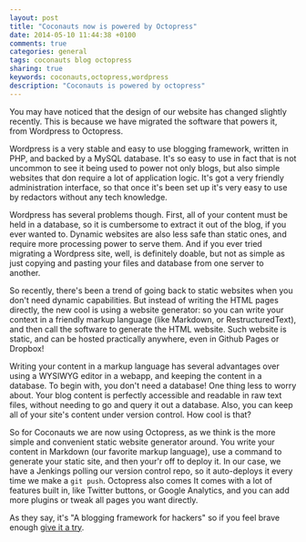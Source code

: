```yaml
---
layout: post
title: "Coconauts now is powered by Octopress"
date: 2014-05-10 11:44:38 +0100
comments: true
categories: general
tags: coconauts blog octopress
sharing: true
keywords: coconauts,octopress,wordpress
description: "Coconauts is powered by octopress"
---
```


You may have noticed that the design of our website has changed slightly recently. This is because we have migrated the software that powers it, from Wordpress to Octopress.

Wordpress is a very stable and easy to use blogging framework, written in PHP, and backed by a MySQL database. It's so easy to use in fact that is not uncommon to see it being used to power not only blogs,
but also simple websites that don require a lot of application logic. It's got a very friendly administration interface, so that once it's been set up it's very easy to use by
redactors without any tech knowledge.

<!--more-->

Wordpress has several problems though. First, all of your content must be held in a database, so it is cumbersome to extract it out of the blog, if you ever wanted to.
Dynamic websites are also less safe than static ones, and require more processing power to serve them. And if you ever tried migrating a Wordpress site, well, is definitely doable,
but not as simple as just copying and pasting your files and database from one server to another.

So recently, there's been a trend of going back to static websites when you don't need dynamic capabilities. But instead of writing the HTML pages directly, the new cool is using
a website generator: so you can write your context in a friendly markup language (like Markdown, or RestructuredText), and then call the software to generate the HTML website.
Such website is static, and can be hosted practically anywhere, even in Github Pages or Dropbox!

Writing your content in a markup language has several advantages over using a WYSIWYG editor in a webapp, and keeping the content in a database. To begin with, you don't need a database!
One thing less to worry about. Your blog content is perfectly accessible and readable in raw text files, without needing to go and query it out a database. Also, you can keep all
of your site's content under version control. How cool is that?

So for Coconauts we are now using Octopress, as we think is the more simple and convenient static website generator around. You write your content in Markdown (our favorite markup
language), use a command to generate your static site, and then your'r off to deploy it. In our case, we have a Jenkings polling our version control repo, so it auto-deploys it every
time we make a `git push`. Octopress also comes It comes with a lot of features built in, like Twitter buttons, or Google Analytics, and you can add more plugins or tweak all pages you want directly.

As they say, it's "A blogging framework for hackers" so if you feel brave enough [give it a try](http://octopress.org/).
